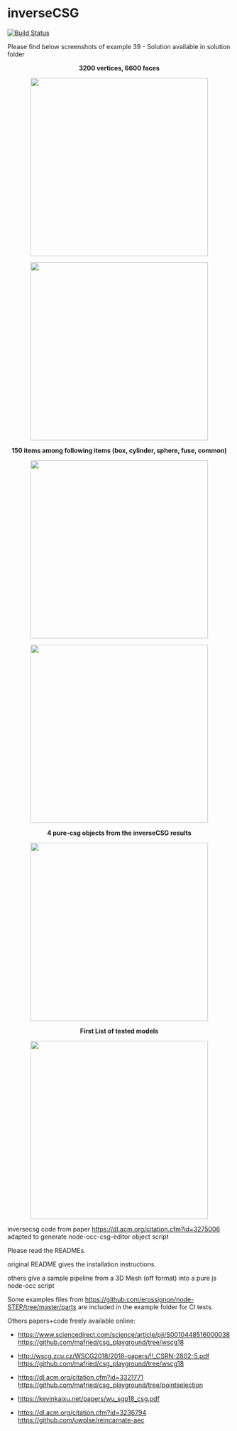 # inverseCSG
[![Build Status](https://travis-ci.com/antonymarion/inverseCSG.svg?branch=master)](https://travis-ci.com/antonymarion/inverseCSG)


Please find below screenshots of example 39 - Solution available in solution folder


<p align="center">
   <b>3200 vertices, 6600 faces</b>
</p>
<p align="center">
   <img width="400" src="https://github.com/antonymarion/inverseCSG/raw/master/meshlab_box.png">
 </p>
  
<p align="center">
    <img width="400" src="https://github.com/antonymarion/inverseCSG/raw/master/meshlab_box_rear.png">
</p>


<p align="center">
 <b>150 items among following items (box, cylinder, sphere, fuse, common)</b>
</p>
<p align="center">
   <img width="400" src="https://github.com/antonymarion/inverseCSG/raw/master/nodeOCC_box.png">
</p>
<p align="center">
   <img width="400" src="https://github.com/antonymarion/inverseCSG/raw/master/nodeOCC_box_rear.png">
</p>


<p align="center">
 <b>4 pure-csg objects from the inverseCSG results</b>
</p>
<p align="center">
   <img width="400" src="https://github.com/antonymarion/inverseCSG/raw/master/4_0.jpeg">
</p>
<p align="center">
   <b> First List of tested models</b>
</p>
<p align="center">
   <img width="400" src="https://github.com/antonymarion/inverseCSG/raw/master/benchmark.jpg">
</p>

inversecsg code from paper https://dl.acm.org/citation.cfm?id=3275006 adapted to generate node-occ-csg-editor object script

Please read the READMEs.

original README gives the installation instructions.

others give a sample pipeline from a 3D Mesh (off format) into a pure js node-occ script

Some examples files from https://github.com/erossignon/node-STEP/tree/master/parts are included in the example folder for CI tests.

Others papers+code freely available online:

* https://www.sciencedirect.com/science/article/pii/S0010448516000038
https://github.com/mafried/csg_playground/tree/wscg18

* http://wscg.zcu.cz/WSCG2018/2018-papers/!!_CSRN-2802-5.pdf
https://github.com/mafried/csg_playground/tree/wscg18


* https://dl.acm.org/citation.cfm?id=3321771
https://github.com/mafried/csg_playground/tree/pointselection


* https://kevinkaixu.net/papers/wu_sgp18_csg.pdf

* https://dl.acm.org/citation.cfm?id=3236794
https://github.com/uwplse/reincarnate-aec


